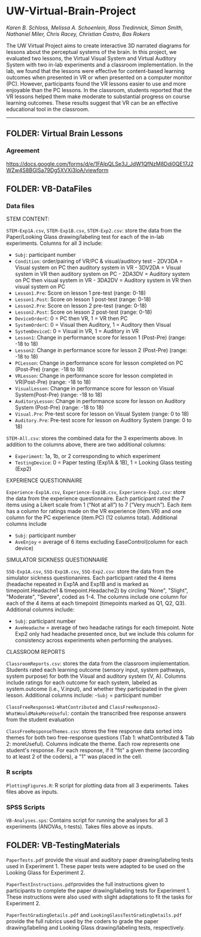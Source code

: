 # UW-Virtual-Brain-Project

_Karen B. Schloss, Melissa A. Schoenlein, Ross Tredinnick, Simon Smith, Nathaniel Miler, Chris Racey, Christian Castro, Bas Rokers_

The UW Virtual Project aims to create interactive 3D narrated diagrams for lessons about the perceptual systems of the brain. In this project, we evaluated two lessons, the Virtual Visual System and Virtual Auditory System with two in-lab experiments and a classroom implementation. In the lab, we found that the lessons were effective for content-based learning outcomes when presented in VR or when presented on a computer monitor (PC). However, participants found the VR lessons easier to use and more enjoyable than the PC lessons. In the classroom, students reported that the VR lessons helped them make moderate to substantial progress on course learning outcomes. These results suggest that VR can be an effective educational tool in the classroom. 

---
## FOLDER: Virtual Brain Lessons
### Agreement 
https://docs.google.com/forms/d/e/1FAIpQLSe3J_JdW1QfNzM8Ddi0QE17J2WZw4S8BGISa79Dg5XVXi3loA/viewform


## FOLDER: VB-DataFiles
### Data files 

STEM CONTENT: 

`STEM-Exp1A.csv`, `STEM-Exp1B.csv`, `STEM-Exp2.csv`: store the data from the Paper/Looking Glass drawing/labeling test for each of the in-lab experiments. Columns for all 3 include:
- `Subj`: participant number 
- `Condition`: order/pairing of VR/PC & visual/auditory test
      - 2DV3DA = Visual system on PC then auditory system in VR
      - 3DV2DA = Visual system in VR then auditory system on PC 
      - 2DA3DV = Auditory system on PC then visual system in VR
      - 3DA2DV = Auditory system in VR then visual system on PC
- `Lesson1.Pre`: Score on lesson 1 pre-test (range: 0-18)
- `Lesson1.Post`: Score on lesson 1 post-test (range: 0-18)
- `Lesson2.Pre`: Score on lesson 2 pre-test (range: 0-18)
- `Lesson2.Post`: Score on lesson 2 post-test (range: 0-18)
- `DeviceOrderC`:  0 = PC then VR, 1 = VR then PC
- `SystemOrderC`: 0 = Visual then Auditory, 1 = Auditory then Visual
- `SystemDeviceC`: 0 = Visual in VR, 1 = Auditory in VR
- `Lesson1`: Change in performance score for lesson 1 (Post-Pre) (range: -18 to 18)
- `Lesson2`: Change in performance score for lesson 2 (Post-Pre) (range: -18 to 18)
- `PCLesson`: Change in performance score for lesson completed on PC (Post-Pre) (range: -18 to 18)
- `VRLesson`: Change in performance score for lesson completed in VR(Post-Pre) (range: -18 to 18)
- `VisualLesson`: Change in performance score for lesson on Visual System(Post-Pre) (range: -18 to 18)
- `AuditoryLesson`: Change in performance score for lesson on Auditory System (Post-Pre) (range: -18 to 18)
- `Visual.Pre`: Pre-test score for lesson on Visual System (range: 0 to 18)
- `Auditory.Pre`: Pre-test score for lesson on Auditory System (range: 0 to 18)

`STEM-All.csv`: stores the combined data for the 3 experiments above. In addition to the columns above, there are two additional columns: 
- `Experiment`:  1a, 1b, or 2 corresponding to which experiment
- `TestingDevice`: 0 = Paper testing (Exp1A & 1B), 1 = Looking Glass testing (Exp2)



EXPERIENCE QUESTIONNAIRE

`Experience-Exp1A.csv`, `Experience-Exp1B.csv`, `Experience-Exp2.csv`: store the data from the experience questionnaire. Each participant rated the 7 items using a Likert scale from 1 (“Not at all”) to 7 (“Very much”).  Each item has a column for ratings made on the VR experience (item.VR) and one column for the PC experience (item.PC) (12 columns total).  Additional columns include
- `Subj`: participant number
- `AveEnjoy` = average of 6 items excluding EaseControl(column for each device)



SIMULATOR SICKNESS QUESTIONNAIRE

`SSQ-Exp1A.csv`, `SSQ-Exp1B.csv`, `SSQ-Exp2.csv`: store the data from the simulator sickness questionanires. Each participant rated the 4 items (headache repeated in Exp1A and Exp1B and is marked as timepoint.Headache1 & timepoint.Headache2) by circling "None", "Slight", "Moderate", "Severe", coded as 1-4. The columns include one column for each of the 4 items at each timepoint (timepoints marked as Q1, Q2, Q3). Additional columns include:
- `Subj`: participant number
- `AveHeadache` = average of two headache ratings for each timepoint. Note Exp2 only had headache presented once, but we include this column for consistency across experiments when performing the analyses. 



CLASSROOM REPORTS

`ClassroomReports.csv`: stores the data from the classroom implementation. Students rated each learning outcome (sensory input, system pathways, system purpose) for both the Visual and auditory system (V, A). Columns include ratings for each outcome for each system, labeled as system.outcome (i.e., V.input), and whether they participated in the given lesson. Additional columns include: 
-`Subj` = participant number

`ClassFreeResponse1-WhatContributed` and `ClassFreeResponse2-WhatWouldMakeMoreUseful`: contain the transcribed free response answers from the student evaluation 

`ClassFreeResponseThemes.csv`: stores the free response data sorted into themes for both two free-response questions (Tab 1: whatContributed & Tab 2: moreUseful). Columns indicate the theme. Each row represents one student's response. For each response, if it "fit" a given theme (according to at least 2 of the coders), a "1" was placed in the cell. 


### R scripts

`PlottingFigures.R`: R script for plotting data from all 3 experiments. Takes files above as inputs.

### SPSS Scripts

`VB-Analyses.sps`: Contains script for running the analyses for all 3 experiments (ANOVAs, t-tests). Takes files above as inputs. 


## FOLDER: VB-TestingMaterials

`PaperTests.pdf` provide the visual and auditory paper drawing/labeling tests used in Experiment 1. These paper tests were adapted to be used on the Looking Glass for Experiment 2.

`PaperTestInstructions.pdf`provides the full instructions given to participants to complete the paper drawing/labeling tests for Experiment 1. These instructions were also used with slight adaptations to fit the tasks for Experiment 2. 

`PaperTestGradingDetails.pdf` and `LookingGlassTestGradingDetails.pdf` provide the full rubrics used by the coders to grade the paper drawing/labeling and Looking Glass drawing/labeling tests, respectively. 







